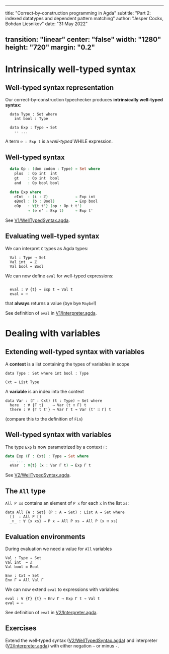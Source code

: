 
---
title: "Correct-by-construction programming in Agda"
subtitle: "Part 2: indexed datatypes and dependent pattern matching"
author: "Jesper Cockx, Bohdan Liesnikov"
date: "31 May 2022"

transition: "linear"
center: "false"
width: "1280"
height: "720"
margin: "0.2"
---

# Intrinsically well-typed syntax


## Well-typed syntax representation

<!--
```
open import Data.Bool using (Bool; true; false)
open import Data.Nat using (ℕ; zero; suc)
open import Data.Integer using (ℤ)

postulate
  ⋯ : ∀ {ℓ} {A : Set ℓ} → A

data Vec (A : Set) : ℕ → Set where
  []  : Vec A 0
  _∷_ : ∀ {n} → A → Vec A n → Vec A (suc n)

data List (A : Set) : Set where
  []  : List A
  _∷_ : A → List A → List A

data Fin : ℕ → Set where
  zero : ∀ {n} → Fin (suc n)
  suc  : ∀ {n} → Fin n → Fin (suc n)

lookup : ∀ {A} {n} → Vec A n → Fin n → A
lookup xs i = ⋯
```
-->

Our correct-by-construction typechecker produces **intrinsically well-typed syntax**:

<!--
```
module V1 where
```
-->

```
  data Type : Set where
    int bool : Type

  data Exp : Type → Set
    -- ...
```

A term `e : Exp t` is a *well-typed* WHILE expression.

## Well-typed syntax

```agda
  data Op : (dom codom : Type) → Set where
    plus  : Op int  int
    gt    : Op int  bool
    and   : Op bool bool

  data Exp where
    eInt  : (i : ℤ)            → Exp int
    eBool : (b : Bool)         → Exp bool
    eOp   : ∀{t t'} (op : Op t t')
          → (e e' : Exp t)     → Exp t'
```

See
[V1/WellTypedSyntax.agda](../src/V1/html/V1.WellTypedSyntax.html).

## Evaluating well-typed syntax

We can interpret `C` types as Agda types:
```
  Val : Type → Set
  Val int  = ℤ
  Val bool = Bool
```

We can now define `eval` for well-typed expressions:

```

  eval : ∀ {t} → Exp t → Val t
  eval = ⋯
```
that **always** returns a value (bye bye `Maybe`!)

See definition of `eval` in
[V1/Interpreter.agda](../src/V1/html/V1.Interpreter.html).

# Dealing with variables

## Extending well-typed syntax with variables

A **context** is a list containing the types of variables in scope
```
data Type : Set where int bool : Type

Cxt = List Type
```

A **variable** is an index into the context
```
data Var : (Γ : Cxt) (t : Type) → Set where
  here  : ∀ {Γ t}    → Var (t ∷ Γ) t
  there : ∀ {Γ t t'} → Var Γ t → Var (t' ∷ Γ) t
```
(compare this to the definition of `Fin`)

## Well-typed syntax with variables

The type `Exp` is now parametrized by a context `Γ`:

```agda
data Exp (Γ : Cxt) : Type → Set where
  -- ...
  eVar  : ∀{t} (x : Var Γ t) → Exp Γ t
```
See [V2/WellTypedSyntax.agda](../src/V2/html/V2.WellTypedSyntax.html).

## The `All` type

`All P xs` contains an element of `P x` for each `x` in the list `xs`:

```
data All {A : Set} (P : A → Set) : List A → Set where
  []  : All P []
  _∷_ : ∀ {x xs} → P x → All P xs → All P (x ∷ xs)
```

## Evaluation environments

During evaluation we need a value for `All` variables
```
Val : Type → Set
Val int  = ℤ
Val bool = Bool

Env : Cxt → Set
Env Γ = All Val Γ
```

We can now extend `eval` to expressions with variables:

```
eval : ∀ {Γ} {t} → Env Γ → Exp Γ t → Val t
eval = ⋯
```

See definition of `eval` in [V2/Interpreter.agda](../src/V2/html/V2.Interpreter.html).

## Exercises

Extend the well-typed syntax ([V2/WellTypedSyntax.agda](../src/V2/html/V2.WellTypedSyntax.html)) and interpreter ([V2/Interpreter.agda](../src/V2/html/V2.Interpreter.html)) with either negation `~` or minus `-`.
